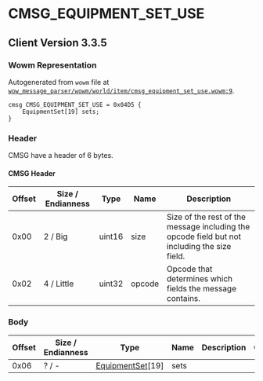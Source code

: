 # CMSG_EQUIPMENT_SET_USE

## Client Version 3.3.5

### Wowm Representation

Autogenerated from `wowm` file at [`wow_message_parser/wowm/world/item/cmsg_equipment_set_use.wowm:9`](https://github.com/gtker/wow_messages/tree/main/wow_message_parser/wowm/world/item/cmsg_equipment_set_use.wowm#L9).
```rust,ignore
cmsg CMSG_EQUIPMENT_SET_USE = 0x04D5 {
    EquipmentSet[19] sets;
}
```
### Header

CMSG have a header of 6 bytes.

#### CMSG Header

| Offset | Size / Endianness | Type   | Name   | Description |
| ------ | ----------------- | ------ | ------ | ----------- |
| 0x00   | 2 / Big           | uint16 | size   | Size of the rest of the message including the opcode field but not including the size field.|
| 0x02   | 4 / Little        | uint32 | opcode | Opcode that determines which fields the message contains.|

### Body

| Offset | Size / Endianness | Type | Name | Description | Comment |
| ------ | ----------------- | ---- | ---- | ----------- | ------- |
| 0x06 | ? / - | [EquipmentSet](equipmentset.md)[19] | sets |  |  |

